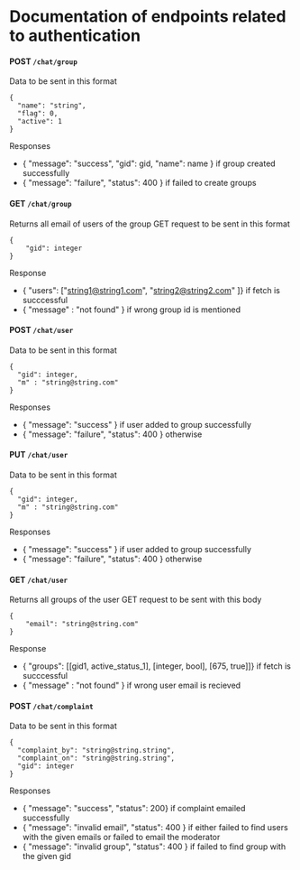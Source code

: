 # Documentation of endpoints related to authentication

#### POST  `/chat/group`
Data to be sent in this format
```
{
  "name": "string",
  "flag": 0,
  "active": 1
}
```
Responses
- { "message": "success", "gid": gid, "name": name } if group created successfully
- { "message": "failure", "status": 400 } if failed to create groups

#### GET `/chat/group`
Returns all  email of users of the group
GET request to be sent in this format
```
{
    "gid": integer
}
```
Response
- { "users": ["string1@string1.com", "string2@string2.com" ]} if fetch is succcessful
- { "message" : "not found" } if wrong group id is mentioned

#### POST `/chat/user`
Data to be sent in this format
```
{
  "gid": integer,
  "m" : "string@string.com"
}
```
Responses
- { "message": "success" } if user added to group successfully
- { "message": "failure", "status": 400 } otherwise

#### PUT `/chat/user`
Data to be sent in this format
```
{
  "gid": integer,
  "m" : "string@string.com"
}
```
Responses
- { "message": "success" } if user added to group successfully
- { "message": "failure", "status": 400 } otherwise

#### GET `/chat/user`
Returns all  groups of the user
GET request to be sent with this body
```
{
    "email": "string@string.com"
}
```
Response
- { "groups": [[gid1, active_status_1], [integer, bool], [675, true]]} if fetch is succcessful
- { "message" : "not found" } if wrong user email is recieved 

#### POST  `/chat/complaint`
Data to be sent in this format
```
{
  "complaint_by": "string@string.string",
  "complaint_on": "string@string.string",
  "gid": integer
}
```
Responses
- { "message": "success", "status": 200} if complaint emailed successfully
- { "message": "invalid email", "status": 400 } if either failed to find users with the given emails or failed to email the moderator
- { "message": "invalid group", "status": 400 } if failed to find group with the given gid
